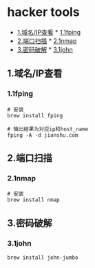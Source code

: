 # hacker tools

<!-- vim-markdown-toc Marked -->

* [1.域名/IP查看](#1.域名/ip查看)
        * [1.1fping](#1.1fping)
* [2.端口扫描](#2.端口扫描)
        * [2.1nmap](#2.1nmap)
* [3.密码破解](#3.密码破解)
        * [3.1john](#3.1john)

<!-- vim-markdown-toc -->

## 1.域名/IP查看

### 1.1fping

```shell
# 安装
brew install fping

# 输出结果为对应ip和host_name
fping -A -d jianshu.com
```

## 2.端口扫描

### 2.1nmap

```shell
# 安装
brew install nmap
```

## 3.密码破解

### 3.1john

```shell
brew install john-jumbo
```

